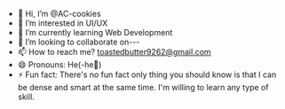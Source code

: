 - 👋 Hi, I’m @AC-cookies
- 👀 I’m interested in UI/UX
- 🌱 I’m currently learning Web Development
- 💞️ I’m looking to collaborate on---
- 📫 How to reach me? toastedbutter9262@gmail.com
- 😄 Pronouns: He(-he🕺)
- ⚡ Fun fact: There's no fun fact only thing you should know is that
  I can be dense and smart at the same time.
  I'm willing to learn any type of skill.

<!---
If you want to make some changes in the code please do leave a note on what are the changes that were added. thank you!
--->

<!---
AC-cookies/AC-cookies is a ✨ special ✨ repository because its `README.md` (this file) appears on your GitHub profile.
You can click the Preview link to take a look at your changes.
--->

